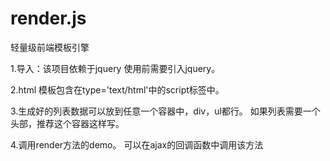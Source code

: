 # render.js
轻量级前端模板引擎

1.导入：该项目依赖于jquery
使用前需要引入jquery。

2.html 模板包含在type='text/html'中的script标签中。

3.生成好的列表数据可以放到任意一个容器中，div，ul都行。
如果列表需要一个头部，推荐这个容器这样写。

4.调用render方法的demo。
 可以在ajax的回调函数中调用该方法

